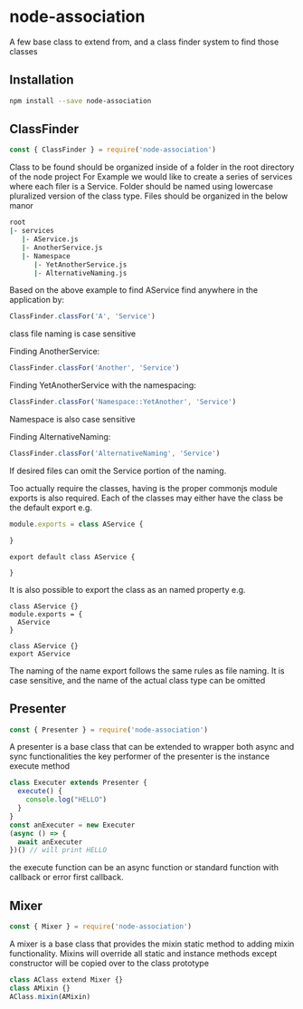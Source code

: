 # node-association
A few base class to extend from, and a class finder system to find those classes

## Installation
```bash
npm install --save node-association
```

## ClassFinder
```javascript
const { ClassFinder } = require('node-association')
```
Class to be found should be organized inside of a folder in the root directory of the node project
For Example we would like to create a series of services where each filer is a Service. Folder should be named using lowercase pluralized version of the class type. Files should be organized in the below manor
```bash
root
|- services
   |- AService.js
   |- AnotherService.js
   |- Namespace
      |- YetAnotherService.js
      |- AlternativeNaming.js
```
Based on the above example to find AService find anywhere in the application by:
```javascript
ClassFinder.classFor('A', 'Service')
```
class file naming is case sensitive

Finding AnotherService:
```javascript
ClassFinder.classFor('Another', 'Service')
```

Finding YetAnotherService with the namespacing:
```javascript
ClassFinder.classFor('Namespace::YetAnother', 'Service')
```
Namespace is also case sensitive

Finding AlternativeNaming:
```javascript
ClassFinder.classFor('AlternativeNaming', 'Service')
```
If desired files can omit the Service portion of the naming.

Too actually require the classes, having is the proper commonjs module exports is also required.
Each of the classes may either have the class be the default export e.g.
```javascript
module.exports = class AService {

}
```
```
export default class AService {

}
```
It is also possible to export the class as an named property e.g.
```
class AService {}
module.exports = {
  AService
}
```
```
class AService {}
export AService
```
The naming of the name export follows the same rules as file naming. It is case sensitive, and the name of the actual class type can be omitted

## Presenter
```javascript
const { Presenter } = require('node-association')
```
A presenter is a base class that can be extended to wrapper both async and sync functionalities
the key performer of the presenter is the instance execute method
```javascript
class Executer extends Presenter {
  execute() {
    console.log("HELLO")
  }
}
const anExecuter = new Executer
(async () => {
  await anExecuter
})() // will print HELLO
```
the execute function can be an async function or standard function with callback or error first callback.

## Mixer
```javascript
const { Mixer } = require('node-association')
```
A mixer is a base class that provides the mixin static method to adding mixin functionality. Mixins will override all static and instance methods except constructor will be copied over to the class prototype
```javascript
class AClass extend Mixer {}
class AMixin {}
AClass.mixin(AMixin)
```
